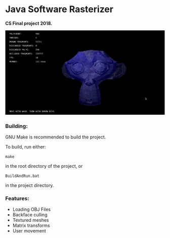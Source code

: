 # Java Software Rasterizer

**CS Final project 2018.**

![screenshot](screenshot.png)

### Building:

GNU Make is recommended to build the project.

To build, run either:

	make

in the root directory of the project, or

	BuildAndRun.bat

in the project directory.

### Features:

* Loading OBJ Files
* Backface culling
* Textured meshes
* Matrix transforms
* User movement